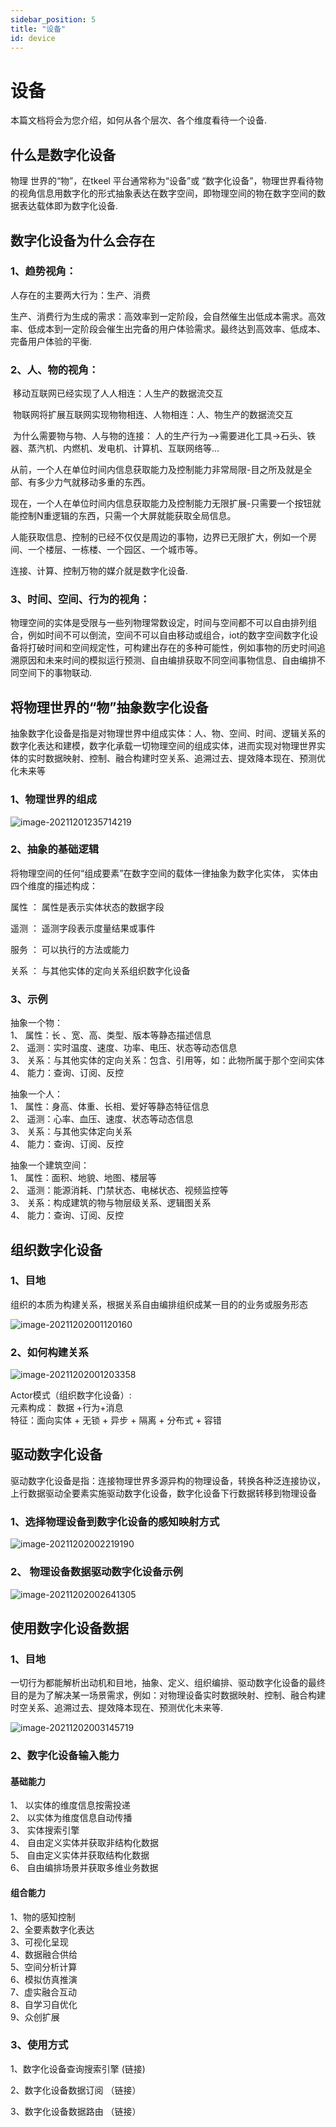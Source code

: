 ```yaml
---
sidebar_position: 5
title: "设备"
id: device
---
```


# 设备
本篇文档将会为您介绍，如何从各个层次、各个维度看待一个设备.



## 什么是数字化设备

物理 世界的“物”，在tkeel 平台通常称为“设备”或 “数字化设备”，物理世界看待物的视角信息用数字化的形式抽象表达在数字空间，即物理空间的物在数字空间的数  据表达载体即为数字化设备.



##  数字化设备为什么会存在

### 1、趋势视角：
  人存在的主要两大行为：生产、消费

 生产、消费行为生成的需求：高效率到一定阶段，会自然催生出低成本需求。高效率、低成本到一定阶段会催生出完备的用户体验需求。最终达到高效率、低成本、完备用户体验的平衡.



### 2、人、物的视角：

​     移动互联网已经实现了人人相连：人生产的数据流交互

​     物联网将扩展互联网实现物物相连、人物相连：人、物生产的数据流交互

​    为什么需要物与物、人与物的连接：
   人的生产行为—>需要进化工具->石头、铁器、蒸汽机、内燃机、发电机、计算机、互联网络等…

​    从前，一个人在单位时间内信息获取能力及控制能力非常局限-目之所及就是全部、有多少力气就移动多重的东西。

​    现在，一个人在单位时间内信息获取能力及控制能力无限扩展-只需要一个按钮就能控制N重逻辑的东西，只需一个大屏就能获取全局信息。

   人能获取信息、控制的已经不仅仅是周边的事物，边界已无限扩大，例如一个房间、一个楼层、一栋楼、一个园区、一个城市等。

   连接、计算、控制万物的媒介就是数字化设备.



### 3、时间、空间、行为的视角：
   物理空间的实体是受限与一些列物理常数设定，时间与空间都不可以自由排列组合，例如时间不可以倒流，空间不可以自由移动或组合，iot的数字空间数字化设备将打破时间和空间规定性，可构建出存在的多种可能性，例如事物的历史时间追溯原因和未来时间的模拟运行预测、自由编排获取不同空间事物信息、自由编排不同空间下的事物联动.
          

## 将物理世界的“物”抽象数字化设备



 抽象数字化设备是指是对物理世界中组成实体：人、物、空间、时间、逻辑关系的数字化表达和建模，数字化承载一切物理空间的组成实体，进而实现对物理世界实体的实时数据映射、控制、融合构建时空关系、追溯过去、提效降本现在、预测优化未来等

### 1、物理世界的组成

![image-20211201235714219](../../static/images/device/image-20211201235714219.png)

### 2、抽象的基础逻辑

将物理空间的任何“组成要素”在数字空间的载体一律抽象为数字化实体，
实体由四个维度的描述构成：

 属性 ： 属性是表示实体状态的数据字段

 遥测 ： 遥测字段表示度量结果或事件   

 服务 ： 可以执行的方法或能力

 关系  ： 与其他实体的定向关系组织数字化设备

### 3、示例

抽象一个物：   
1、	属性：长 、宽、高、类型、版本等静态描述信息   
2、	遥测：实时温度、速度、功率、电压、状态等动态信息   
3、	关系：与其他实体的定向关系：包含、引用等，如：此物所属于那个空间实体   
4、	能力：查询、订阅、反控   

抽象一个人：   
1、	属性：身高、体重、长相、爱好等静态特征信息   
2、	遥测：心率、血压、速度、状态等动态信息   
3、	关系：与其他实体定向关系   
4、	能力：查询、订阅、反控     

 抽象一个建筑空间：   
1、	属性：面积、地貌、地图、楼层等   
2、	遥测：能源消耗、门禁状态、电梯状态、视频监控等   
3、	关系：构成建筑的物与物层级关系、逻辑图关系   
4、	能力：查询、订阅、反控   
       

## 组织数字化设备

### 1、目地

组织的本质为构建关系，根据关系自由编排组织成某一目的的业务或服务形态

![image-20211202001120160](../../static/images/device/image-20211202001120160.png)

### 2、如何构建关系

![image-20211202001203358](../../static/images/device/image-20211202001203358.png)



  Actor模式（组织数字化设备）:   
         元素构成： 数据 +行为+消息   
         特征：面向实体 + 无锁 + 异步 + 隔离 + 分布式 + 容错



## 驱动数字化设备

驱动数字化设备是指：连接物理世界多源异构的物理设备，转换各种泛连接协议，上行数据驱动全要素实施驱动数字化设备，数字化设备下行数据转移到物理设备

### 1、选择物理设备到数字化设备的感知映射方式

![image-20211202002219190](../../static/images/device/image-20211202002219190.png)

### 2、 物理设备数据驱动数字化设备示例

![image-20211202002641305](../../static/images/device/image-20211202002641305.png)



## 使用数字化设备数据

### 1、目地

  一切行为都能解析出动机和目地，抽象、定义、组织编排、驱动数字化设备的最终目的是为了解决某一场景需求，例如：对物理设备实时数据映射、控制、融合构建时空关系、追溯过去、提效降本现在、预测优化未来等.

![image-20211202003145719](../../static/images/device/image-20211202003145719.png)

### 2、数字化设备输入能力

#### 基础能力

1、	以实体的维度信息按需投递   
2、	以实体为维度信息自动传播   
3、	实体搜索引擎   
4、	自由定义实体并获取非结构化数据   
5、	自由定义实体并获取结构化数据   
6、	自由编排场景并获取多维业务数据     

#### 组合能力    

1、物的感知控制   
2、全要素数字化表达    
3、可视化呈现    
4、数据融合供给    
5、空间分析计算   
6、模拟仿真推演    
7、虚实融合互动   
8、自学习自优化   
9、众创扩展   



### 3、使用方式

1、数字化设备查询搜索引擎    (链接)        

2、数字化设备数据订阅 （链接）     

3、数字化设备数据路由 （链接）  
